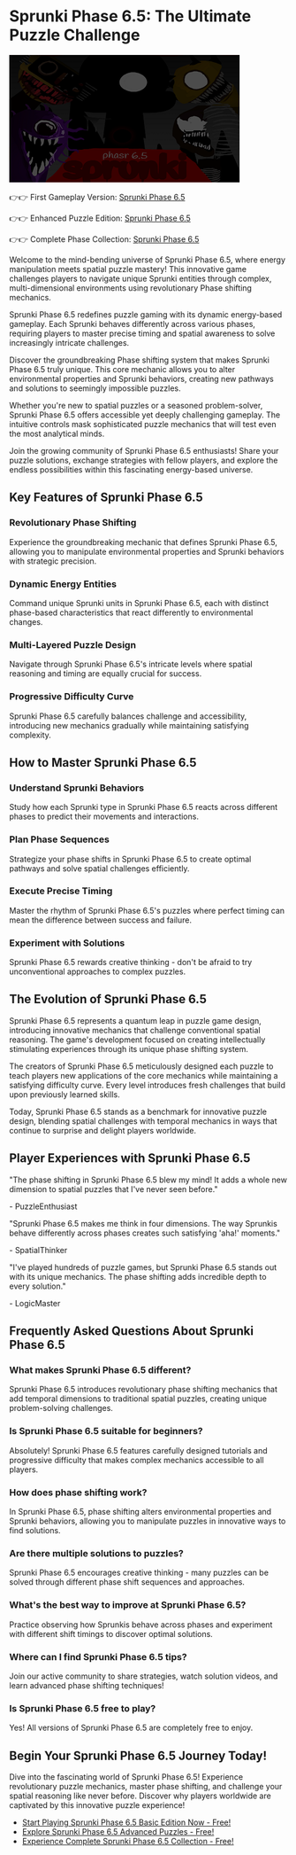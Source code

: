 # Sprunki Phase 6.5: The Ultimate Puzzle Challenge

![Sprunki Phase 6.5](https://raw.githubusercontent.com/sprunkiscrunkly/sprunki-phase-6-5/refs/heads/main/sprunki-phase-6-5.png "Sprunki Phase 6.5")

👉👉 First Gameplay Version: [Sprunki Phase 6.5](https://sprunksters.com/sprunki-phase-6-5/ "Sprunki Phase 6.5")

👉👉 Enhanced Puzzle Edition: [Sprunki Phase 6.5](https://sprunkiscrunkly.com/sprunki-phase-6-5/ "Sprunki Phase 6.5")

👉👉 Complete Phase Collection: [Sprunki Phase 6.5](https://sprunkipyramixed.com/sprunki-phase-6-5/ "Sprunki Phase 6.5")

Welcome to the mind-bending universe of Sprunki Phase 6.5, where energy manipulation meets spatial puzzle mastery! This innovative game challenges players to navigate unique Sprunki entities through complex, multi-dimensional environments using revolutionary Phase shifting mechanics.

Sprunki Phase 6.5 redefines puzzle gaming with its dynamic energy-based gameplay. Each Sprunki behaves differently across various phases, requiring players to master precise timing and spatial awareness to solve increasingly intricate challenges.

Discover the groundbreaking Phase shifting system that makes Sprunki Phase 6.5 truly unique. This core mechanic allows you to alter environmental properties and Sprunki behaviors, creating new pathways and solutions to seemingly impossible puzzles.

Whether you're new to spatial puzzles or a seasoned problem-solver, Sprunki Phase 6.5 offers accessible yet deeply challenging gameplay. The intuitive controls mask sophisticated puzzle mechanics that will test even the most analytical minds.

Join the growing community of Sprunki Phase 6.5 enthusiasts! Share your puzzle solutions, exchange strategies with fellow players, and explore the endless possibilities within this fascinating energy-based universe.

## Key Features of Sprunki Phase 6.5

### Revolutionary Phase Shifting

Experience the groundbreaking mechanic that defines Sprunki Phase 6.5, allowing you to manipulate environmental properties and Sprunki behaviors with strategic precision.

### Dynamic Energy Entities

Command unique Sprunki units in Sprunki Phase 6.5, each with distinct phase-based characteristics that react differently to environmental changes.

### Multi-Layered Puzzle Design

Navigate through Sprunki Phase 6.5's intricate levels where spatial reasoning and timing are equally crucial for success.

### Progressive Difficulty Curve

Sprunki Phase 6.5 carefully balances challenge and accessibility, introducing new mechanics gradually while maintaining satisfying complexity.

## How to Master Sprunki Phase 6.5

### Understand Sprunki Behaviors

Study how each Sprunki type in Sprunki Phase 6.5 reacts across different phases to predict their movements and interactions.

### Plan Phase Sequences

Strategize your phase shifts in Sprunki Phase 6.5 to create optimal pathways and solve spatial challenges efficiently.

### Execute Precise Timing

Master the rhythm of Sprunki Phase 6.5's puzzles where perfect timing can mean the difference between success and failure.

### Experiment with Solutions

Sprunki Phase 6.5 rewards creative thinking - don't be afraid to try unconventional approaches to complex puzzles.

## The Evolution of Sprunki Phase 6.5

Sprunki Phase 6.5 represents a quantum leap in puzzle game design, introducing innovative mechanics that challenge conventional spatial reasoning. The game's development focused on creating intellectually stimulating experiences through its unique phase shifting system.

The creators of Sprunki Phase 6.5 meticulously designed each puzzle to teach players new applications of the core mechanics while maintaining a satisfying difficulty curve. Every level introduces fresh challenges that build upon previously learned skills.

Today, Sprunki Phase 6.5 stands as a benchmark for innovative puzzle design, blending spatial challenges with temporal mechanics in ways that continue to surprise and delight players worldwide.

## Player Experiences with Sprunki Phase 6.5

"The phase shifting in Sprunki Phase 6.5 blew my mind! It adds a whole new dimension to spatial puzzles that I've never seen before."

\- PuzzleEnthusiast

"Sprunki Phase 6.5 makes me think in four dimensions. The way Sprunkis behave differently across phases creates such satisfying 'aha!' moments."

\- SpatialThinker

"I've played hundreds of puzzle games, but Sprunki Phase 6.5 stands out with its unique mechanics. The phase shifting adds incredible depth to every solution."

\- LogicMaster

## Frequently Asked Questions About Sprunki Phase 6.5

### What makes Sprunki Phase 6.5 different?

Sprunki Phase 6.5 introduces revolutionary phase shifting mechanics that add temporal dimensions to traditional spatial puzzles, creating unique problem-solving challenges.

### Is Sprunki Phase 6.5 suitable for beginners?

Absolutely! Sprunki Phase 6.5 features carefully designed tutorials and progressive difficulty that makes complex mechanics accessible to all players.

### How does phase shifting work?

In Sprunki Phase 6.5, phase shifting alters environmental properties and Sprunki behaviors, allowing you to manipulate puzzles in innovative ways to find solutions.

### Are there multiple solutions to puzzles?

Sprunki Phase 6.5 encourages creative thinking - many puzzles can be solved through different phase shift sequences and approaches.

### What's the best way to improve at Sprunki Phase 6.5?

Practice observing how Sprunkis behave across phases and experiment with different shift timings to discover optimal solutions.

### Where can I find Sprunki Phase 6.5 tips?

Join our active community to share strategies, watch solution videos, and learn advanced phase shifting techniques!

### Is Sprunki Phase 6.5 free to play?

Yes! All versions of Sprunki Phase 6.5 are completely free to enjoy.

## Begin Your Sprunki Phase 6.5 Journey Today!

Dive into the fascinating world of Sprunki Phase 6.5! Experience revolutionary puzzle mechanics, master phase shifting, and challenge your spatial reasoning like never before. Discover why players worldwide are captivated by this innovative puzzle experience!

- [Start Playing Sprunki Phase 6.5 Basic Edition Now - Free!](https://sprunksters.com/sprunki-phase-6-5/)
- [Explore Sprunki Phase 6.5 Advanced Puzzles - Free!](https://sprunkiscrunkly.com/sprunki-phase-6-5/)
- [Experience Complete Sprunki Phase 6.5 Collection - Free!](https://sprunkipyramixed.com/sprunki-phase-6-5/)
